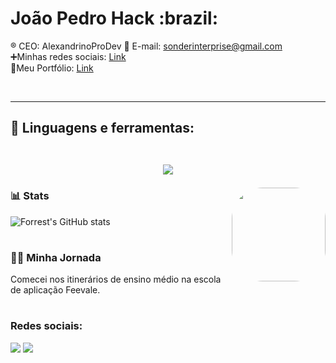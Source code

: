 <h1> João Pedro Hack :brazil:  </h1> 

® CEO: AlexandrinoProDev
📱 E-mail: sonderinterprise@gmail.com <br>
➕Minhas redes sociais: <a href="https://linktr.ee/sonder_cs">Link</a><br>
🔗Meu Portfólio: <a href="http://jphalexandrino.000.pe/index.html">Link</a>


<div style="display: inline_block"><br>
<hr>
  <h2> 🧰 Linguagens e ferramentas: 
 <br>
 <br>
    <p align="center">
  <a href="https://skillicons.dev">
    <img src="https://skillicons.dev/icons?i=git,github,html,css,js,java,php,go,postgres,mysql,nextjs,nodejs,aws,bootstrap,docker" />
  </a>
</p>
    <img align="right" alt="" height="150" style="border-radius:50px;" src="">
  </h2>
</div>


### 📊 Stats
![Forrest's GitHub stats](https://github-readme-stats.vercel.app/api?username=sondercs&show_icons=true&theme=dark)
<!-- ![GitHub Streak](https://streak-stats.demolab.com?user=sondercs&theme=dark&border_radius=4.5) -->
# 


 <summary><h3>👨‍💻 Minha Jornada</h3></summary>
  Comecei nos itinerários de ensino médio na escola de aplicação Feevale.  <br>

 
 #
  <h3> Redes sociais: </h3>
<div> 
  <a href="https://www.instagram.com/Sonder_cs/" target="_blank"><img src="https://img.shields.io/badge/-Instagram-%23E4405F?style=for-the-badge&logo=instagram&logoColor=white" target="_blank"></a>
  <a href="" target="_blank"><img src="https://img.shields.io/badge/-LinkedIn-%230077B5?style=for-the-badge&logo=linkedin&logoColor=white" target="_blank"></a> 
  
</div>
